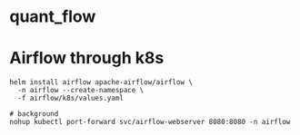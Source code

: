 # quant_flow

# Airflow through k8s
```
helm install airflow apache-airflow/airflow \
  -n airflow --create-namespace \
  -f airflow/k8s/values.yaml
  
# background
nohup kubectl port-forward svc/airflow-webserver 8080:8080 -n airflow
```

